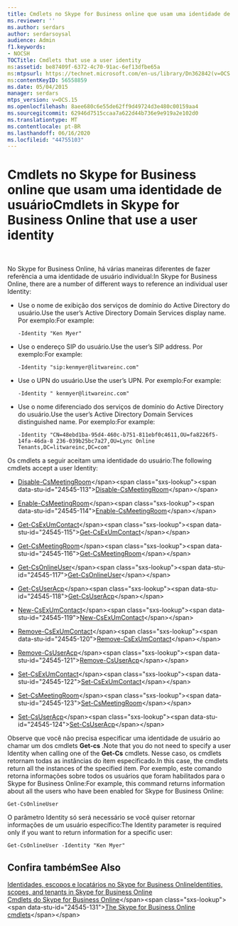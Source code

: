 ```yaml
---
title: Cmdlets no Skype for Business online que usam uma identidade de usuário
ms.reviewer: ''
ms.author: serdars
author: serdarsoysal
audience: Admin
f1.keywords:
- NOCSH
TOCTitle: Cmdlets that use a user identity
ms:assetid: be87409f-6372-4c70-91ac-6ef13dfbe65a
ms:mtpsurl: https://technet.microsoft.com/en-us/library/Dn362842(v=OCS.15)
ms:contentKeyID: 56558859
ms.date: 05/04/2015
manager: serdars
mtps_version: v=OCS.15
ms.openlocfilehash: 8aee680c6e55de62ff9d49724d3e480c00159aa4
ms.sourcegitcommit: 62946d7515ccaa7a622d44b736e9e919a2e102d0
ms.translationtype: MT
ms.contentlocale: pt-BR
ms.lasthandoff: 06/16/2020
ms.locfileid: "44755103"
---
```

# <a name="cmdlets-in-skype-for-business-online-that-use-a-user-identity"></a><span data-ttu-id="24545-102">Cmdlets no Skype for Business online que usam uma identidade de usuário</span><span class="sxs-lookup"><span data-stu-id="24545-102">Cmdlets in Skype for Business Online that use a user identity</span></span>

 


<span data-ttu-id="24545-103">No Skype for Business Online, há várias maneiras diferentes de fazer referência a uma identidade de usuário individual:</span><span class="sxs-lookup"><span data-stu-id="24545-103">In Skype for Business Online, there are a number of different ways to reference an individual user Identity:</span></span>

  - <span data-ttu-id="24545-104">Use o nome de exibição dos serviços de domínio do Active Directory do usuário.</span><span class="sxs-lookup"><span data-stu-id="24545-104">Use the user’s Active Directory Domain Services display name.</span></span> <span data-ttu-id="24545-105">Por exemplo:</span><span class="sxs-lookup"><span data-stu-id="24545-105">For example:</span></span>
    
        -Identity "Ken Myer"

  - <span data-ttu-id="24545-106">Use o endereço SIP do usuário.</span><span class="sxs-lookup"><span data-stu-id="24545-106">Use the user’s SIP address.</span></span> <span data-ttu-id="24545-107">Por exemplo:</span><span class="sxs-lookup"><span data-stu-id="24545-107">For example:</span></span>
    
        -Identity "sip:kenmyer@litwareinc.com"

  - <span data-ttu-id="24545-108">Use o UPN do usuário.</span><span class="sxs-lookup"><span data-stu-id="24545-108">Use the user’s UPN.</span></span> <span data-ttu-id="24545-109">Por exemplo:</span><span class="sxs-lookup"><span data-stu-id="24545-109">For example:</span></span>
    
        -Identity " kenmyer@litwareinc.com"

  - <span data-ttu-id="24545-110">Use o nome diferenciado dos serviços de domínio do Active Directory do usuário.</span><span class="sxs-lookup"><span data-stu-id="24545-110">Use the user’s Active Directory Domain Services distinguished name.</span></span> <span data-ttu-id="24545-111">Por exemplo:</span><span class="sxs-lookup"><span data-stu-id="24545-111">For example:</span></span>
    
        -Identity "CN=48ebd1ba-95d4-460c-b751-811ebf0c4611,OU=fa8226f5-14fa-46da-8 236-039b25bc7a27,OU=Lync Online Tenants,DC=litwareinc,DC=com"

<span data-ttu-id="24545-112">Os cmdlets a seguir aceitam uma identidade do usuário:</span><span class="sxs-lookup"><span data-stu-id="24545-112">The following cmdlets accept a user Identity:</span></span>

  - <span data-ttu-id="24545-113">[Disable-CsMeetingRoom](https://technet.microsoft.com/library/jj204723\(v=ocs.15\))</span><span class="sxs-lookup"><span data-stu-id="24545-113">[Disable-CsMeetingRoom](https://technet.microsoft.com/library/jj204723\(v=ocs.15\))</span></span>

  - <span data-ttu-id="24545-114">[Enable-CsMeetingRoom](https://technet.microsoft.com/library/jj205062\(v=ocs.15\))</span><span class="sxs-lookup"><span data-stu-id="24545-114">[Enable-CsMeetingRoom](https://technet.microsoft.com/library/jj205062\(v=ocs.15\))</span></span>

  - <span data-ttu-id="24545-115">[Get-CsExUmContact](https://technet.microsoft.com/library/gg412725\(v=ocs.15\))</span><span class="sxs-lookup"><span data-stu-id="24545-115">[Get-CsExUmContact](https://technet.microsoft.com/library/gg412725\(v=ocs.15\))</span></span>

  - <span data-ttu-id="24545-116">[Get-CsMeetingRoom](https://technet.microsoft.com/library/jj205277\(v=ocs.15\))</span><span class="sxs-lookup"><span data-stu-id="24545-116">[Get-CsMeetingRoom](https://technet.microsoft.com/library/jj205277\(v=ocs.15\))</span></span>

  - <span data-ttu-id="24545-117">[Get-CsOnlineUser](https://technet.microsoft.com/library/jj994026\(v=ocs.15\))</span><span class="sxs-lookup"><span data-stu-id="24545-117">[Get-CsOnlineUser](https://technet.microsoft.com/library/jj994026\(v=ocs.15\))</span></span>

  - <span data-ttu-id="24545-118">[Get-CsUserAcp](https://technet.microsoft.com/library/gg398978\(v=ocs.15\))</span><span class="sxs-lookup"><span data-stu-id="24545-118">[Get-CsUserAcp](https://technet.microsoft.com/library/gg398978\(v=ocs.15\))</span></span>

  - <span data-ttu-id="24545-119">[New-CsExUmContact](https://technet.microsoft.com/library/gg398139\(v=ocs.15\))</span><span class="sxs-lookup"><span data-stu-id="24545-119">[New-CsExUmContact](https://technet.microsoft.com/library/gg398139\(v=ocs.15\))</span></span>

  - <span data-ttu-id="24545-120">[Remove-CsExUmContact](https://technet.microsoft.com/library/gg398946\(v=ocs.15\))</span><span class="sxs-lookup"><span data-stu-id="24545-120">[Remove-CsExUmContact](https://technet.microsoft.com/library/gg398946\(v=ocs.15\))</span></span>

  - <span data-ttu-id="24545-121">[Remove-CsUserAcp](https://technet.microsoft.com/library/gg398982\(v=ocs.15\))</span><span class="sxs-lookup"><span data-stu-id="24545-121">[Remove-CsUserAcp](https://technet.microsoft.com/library/gg398982\(v=ocs.15\))</span></span>

  - <span data-ttu-id="24545-122">[Set-CsExUmContact](https://technet.microsoft.com/library/gg412944\(v=ocs.15\))</span><span class="sxs-lookup"><span data-stu-id="24545-122">[Set-CsExUmContact](https://technet.microsoft.com/library/gg412944\(v=ocs.15\))</span></span>

  - <span data-ttu-id="24545-123">[Set-CsMeetingRoom](https://technet.microsoft.com/library/jj204831\(v=ocs.15\))</span><span class="sxs-lookup"><span data-stu-id="24545-123">[Set-CsMeetingRoom](https://technet.microsoft.com/library/jj204831\(v=ocs.15\))</span></span>

  - <span data-ttu-id="24545-124">[Set-CsUserAcp](https://technet.microsoft.com/library/gg413018\(v=ocs.15\))</span><span class="sxs-lookup"><span data-stu-id="24545-124">[Set-CsUserAcp](https://technet.microsoft.com/library/gg413018\(v=ocs.15\))</span></span>

<span data-ttu-id="24545-125">Observe que você não precisa especificar uma identidade de usuário ao chamar um dos cmdlets **Get-cs** .</span><span class="sxs-lookup"><span data-stu-id="24545-125">Note that you do not need to specify a user Identity when calling one of the **Get-Cs** cmdlets.</span></span> <span data-ttu-id="24545-126">Nesse caso, os cmdlets retornam todas as instâncias do item especificado.</span><span class="sxs-lookup"><span data-stu-id="24545-126">In this case, the cmdlets return all the instances of the specified item.</span></span> <span data-ttu-id="24545-127">Por exemplo, este comando retorna informações sobre todos os usuários que foram habilitados para o Skype for Business Online:</span><span class="sxs-lookup"><span data-stu-id="24545-127">For example, this command returns information about all the users who have been enabled for Skype for Business Online:</span></span>

    Get-CsOnlineUser

<span data-ttu-id="24545-128">O parâmetro Identity só será necessário se você quiser retornar informações de um usuário específico:</span><span class="sxs-lookup"><span data-stu-id="24545-128">The Identity parameter is required only if you want to return information for a specific user:</span></span>

    Get-CsOnlineUser -Identity "Ken Myer"

## <a name="see-also"></a><span data-ttu-id="24545-129">Confira também</span><span class="sxs-lookup"><span data-stu-id="24545-129">See Also</span></span>


[<span data-ttu-id="24545-130">Identidades, escopos e locatários no Skype for Business Online</span><span class="sxs-lookup"><span data-stu-id="24545-130">Identities, scopes, and tenants in Skype for Business Online</span></span>](identities-scopes-and-tenants-in-skype-for-business-online.md)  
<span data-ttu-id="24545-131">[Cmdlets do Skype for Business Online](https://technet.microsoft.com/library/dn362817\(v=ocs.15\))</span><span class="sxs-lookup"><span data-stu-id="24545-131">[The Skype for Business Online cmdlets](https://technet.microsoft.com/library/dn362817\(v=ocs.15\))</span></span>

